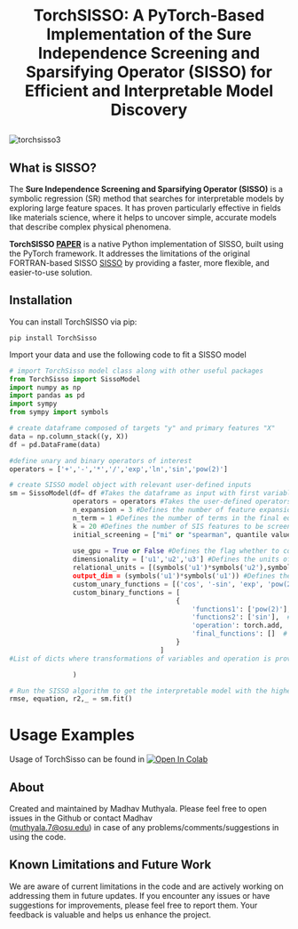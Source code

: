 #  <p align="center">TorchSISSO: A PyTorch-Based Implementation of the Sure Independence Screening and Sparsifying Operator (SISSO) for Efficient and Interpretable Model Discovery

![torchsisso3](https://github.com/user-attachments/assets/a8d52ec3-3470-4807-904a-52525dc2b5d0)

## What is SISSO?

The **Sure Independence Screening and Sparsifying Operator (SISSO)** is a symbolic regression (SR) method that searches for interpretable models by exploring large feature spaces. It has proven particularly effective in fields like materials science, where it helps to uncover simple, accurate models that describe complex physical phenomena.

**TorchSISSO [PAPER](https://arxiv.org/abs/2410.01752)** is a native Python implementation of SISSO, built using the PyTorch framework. It addresses the limitations of the original FORTRAN-based SISSO [SISSO](https://github.com/rouyang2017/SISSO) by providing a faster, more flexible, and easier-to-use solution.


## Installation

You can install TorchSISSO via pip:
```
pip install TorchSisso
```

Import your data and use the following code to fit a SISSO model
```python 
# import TorchSisso model class along with other useful packages
from TorchSisso import SissoModel
import numpy as np
import pandas as pd
import sympy
from sympy import symbols

# create dataframe composed of targets "y" and primary features "X"
data = np.column_stack((y, X))
df = pd.DataFrame(data)

#define unary and binary operators of interest
operators = ['+','-','*','/','exp','ln','sin','pow(2)']

# create SISSO model object with relevant user-defined inputs
sm = SissoModel(df= df #Takes the dataframe as input with first variable as target variable
                operators = operators #Takes the user-defined operators to perform the feature engineering
                n_expansion = 3 #Defines the number of feature expansions need to be considered
                n_term = 1 #Defines the number of terms in the final equation
                k = 20 #Defines the number of SIS features to be screened for $L_0$ regularization
                initial_screening = ["mi" or "spearman", quantile value] #Defines the feature screening option for high dimensional and 1-quantile_value defines
                                                                          #the features within this quantile range should be kept for feature expansion.
                use_gpu = True or False #Defines the flag whether to consider GPU or not (For efficient computation we consider using GPU only for $L_0$ Regularization.
                dimensionality = ['u1','u2','u3'] #Defines the units of the feature variables in string representation which later converted into sympy format to do the                                                         meaningful feature construction.
                relational_units = [(symbols('u1')*symbols('u2'),symbols('u3)] #Defines the list of tuples where each tuple represents the relational transformation.
                output_dim = (symbols('u1')*symbols('u1')) #Defines the units of the target variable which helps in narrowing down the space for Regularization.
                custom_unary_functions = [('cos', '-sin', 'exp', 'pow(2)'), ('tanh', 'pow(2)','sin')] #list of tuples (Note only torch supported functions can be customized)
                custom_binary_functions = [
                                          {
                                              'functions1': ['pow(2)'],  # Function to apply on var1 (X1)
                                              'functions2': ['sin'],  # No function to apply on var2 (X2)
                                              'operation': torch.add,  # Operation to apply between var1 and var2
                                              'final_functions': []  # Final function to apply to the result of addition
                                          }
                                      ]
#List of dicts where transformations of variables and operation is provided.. (For example the given code above gives sin(x2) + X^2)

                )

# Run the SISSO algorithm to get the interpretable model with the highest accuracy
rmse, equation, r2,_ = sm.fit()
```


# Usage Examples
Usage of TorchSisso can be found in   <a href="https://colab.research.google.com/drive/1q0TEEALkb1PzJuusGKyHphv7tfod66XA?usp=sharing">
  <img src="https://colab.research.google.com/assets/colab-badge.svg" alt="Open In Colab"/>
</a>

About
------
Created and maintained by Madhav Muthyala. Please feel free to open issues in the Github or contact Madhav  
(muthyala.7@osu.edu) in case of any problems/comments/suggestions in using the code. 

**Known Limitations and Future Work**
-----------------------------------

We are aware of current limitations in the code and are actively working on addressing them in future updates. If you encounter any issues or have suggestions for improvements, please feel free to report them. Your feedback is valuable and helps us enhance the project.

